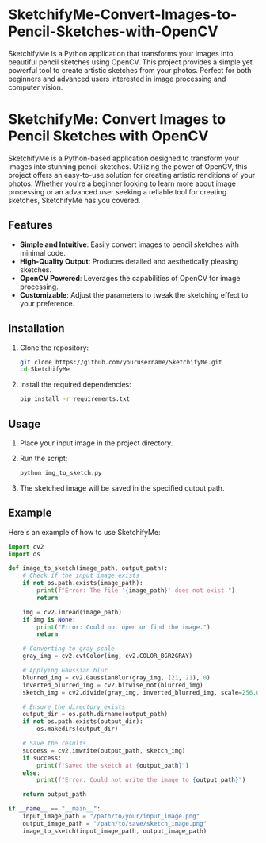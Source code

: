 # SketchifyMe-Convert-Images-to-Pencil-Sketches-with-OpenCV
SketchifyMe is a Python application that transforms your images into beautiful pencil sketches using OpenCV. This project provides a simple yet powerful tool to create artistic sketches from your photos. Perfect for both beginners and advanced users interested in image processing and computer vision.

# SketchifyMe: Convert Images to Pencil Sketches with OpenCV

SketchifyMe is a Python-based application designed to transform your images into stunning pencil sketches. Utilizing the power of OpenCV, this project offers an easy-to-use solution for creating artistic renditions of your photos. Whether you're a beginner looking to learn more about image processing or an advanced user seeking a reliable tool for creating sketches, SketchifyMe has you covered.

## Features

- **Simple and Intuitive**: Easily convert images to pencil sketches with minimal code.
- **High-Quality Output**: Produces detailed and aesthetically pleasing sketches.
- **OpenCV Powered**: Leverages the capabilities of OpenCV for image processing.
- **Customizable**: Adjust the parameters to tweak the sketching effect to your preference.

## Installation

1. Clone the repository:
    ```bash
    git clone https://github.com/yourusername/SketchifyMe.git
    cd SketchifyMe
    ```

2. Install the required dependencies:
    ```bash
    pip install -r requirements.txt
    ```

## Usage

1. Place your input image in the project directory.

2. Run the script:
    ```bash
    python img_to_sketch.py
    ```

3. The sketched image will be saved in the specified output path.

## Example

Here's an example of how to use SketchifyMe:

```python
import cv2
import os

def image_to_sketch(image_path, output_path):
    # Check if the input image exists
    if not os.path.exists(image_path):
        print(f"Error: The file '{image_path}' does not exist.")
        return

    img = cv2.imread(image_path)
    if img is None:
        print("Error: Could not open or find the image.")
        return

    # Converting to gray scale
    gray_img = cv2.cvtColor(img, cv2.COLOR_BGR2GRAY)

    # Applying Gaussian blur
    blurred_img = cv2.GaussianBlur(gray_img, (21, 21), 0)
    inverted_blurred_img = cv2.bitwise_not(blurred_img)
    sketch_img = cv2.divide(gray_img, inverted_blurred_img, scale=256.0)

    # Ensure the directory exists
    output_dir = os.path.dirname(output_path)
    if not os.path.exists(output_dir):
        os.makedirs(output_dir)

    # Save the results
    success = cv2.imwrite(output_path, sketch_img)
    if success:
        print(f"Saved the sketch at {output_path}")
    else:
        print(f"Error: Could not write the image to {output_path}")

    return output_path

if __name__ == "__main__":
    input_image_path = "/path/to/your/input_image.png"
    output_image_path = "/path/to/save/sketch_image.png"
    image_to_sketch(input_image_path, output_image_path)

